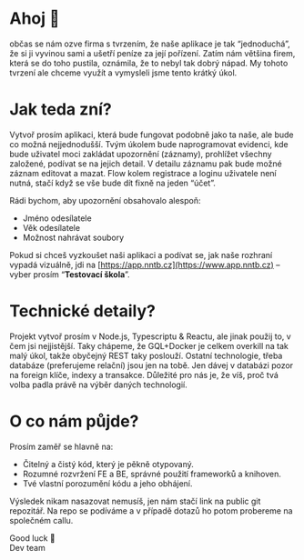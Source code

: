 # **Ahoj 👋**

občas se nám ozve firma s tvrzením, že naše aplikace je tak “jednoduchá”, že si ji vyvinou sami a ušetří peníze za její pořízení. Zatím nám většina firem, která se do toho pustila, oznámila, že to nebyl tak dobrý nápad. My tohoto tvrzení ale chceme využít a vymysleli jsme tento krátký úkol.

# **Jak teda zní?**

Vytvoř prosím aplikaci, která bude fungovat podobně jako ta naše, ale bude co možná nejjednodušší. Tvým úkolem bude naprogramovat evidenci, kde bude uživatel moci zakládat upozornění (záznamy), prohlížet všechny založené, podívat se na jejich detail. V detailu záznamu pak bude možné záznam editovat a mazat. Flow kolem registrace a loginu uživatele není nutná, stačí když se vše bude dít fixně na jeden “účet”.

Rádi bychom, aby upozornění obsahovalo alespoň:

- Jméno odesílatele
- Věk odesílatele
- Možnost nahrávat soubory

Pokud si chceš vyzkoušet naši aplikaci a podívat se, jak naše rozhraní vypadá vizuálně, jdi na [https://app.nntb.cz](https://www.app.nntb.cz) – vyber prosím “**Testovací škola**”.

# **Technické detaily?**

Projekt vytvoř prosím v Node.js, Typescriptu & Reactu, ale jinak použij to, v čem jsi nejjistější. Taky chápeme, že GQL+Docker je celkem overkill na tak malý úkol, takže obyčejný REST taky poslouží. Ostatní technologie, třeba databáze (preferujeme relační) jsou jen na tobě. Jen dávej v databázi pozor na foreign klíče, indexy a transakce. Důležité pro nás je, že víš, proč tvá volba padla právě na výběr daných technologií.

# **O co nám půjde?**

Prosím zaměř se hlavně na:

- Čitelný a čistý kód, který je pěkně otypovaný.
- Rozumné rozvržení FE a BE, správné použití frameworků a knihoven.
- Tvé vlastní porozumění kódu a jeho obhájení.

Výsledek nikam nasazovat nemusíš, jen nám stačí link na public git repozitář. Na repo se podíváme a v případě dotazů ho potom probereme na společném callu.

Good luck 💪  
Dev team
